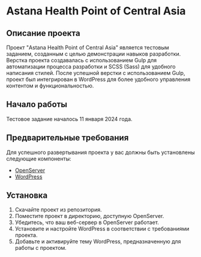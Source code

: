 # Astana Health Point of Central Asia

## Описание проекта

Проект "Astana Health Point of Central Asia" является тестовым заданием, созданным с целью демонстрации навыков разработки. Верстка проекта создавалась с использованием Gulp для автоматизации процесса разработки и SCSS (Sass) для удобного написания стилей. После успешной верстки с использованием Gulp, проект был интегрирован в WordPress для более удобного управления контентом и функциональностью.

## Начало работы

Тестовое задание началось 11 января 2024 года.

## Предварительные требования

Для успешного развертывания проекта у вас должны быть установлены следующие компоненты:

- [OpenServer](https://ospanel.io/)
- [WordPress](https://wordpress.org/)

## Установка

1. Скачайте проект из репозитория.
2. Поместите проект в директорию, доступную OpenServer.
3. Убедитесь, что ваш веб-сервер в OpenServer работает.
4. Установите и настройте WordPress в соответствии с требованиями проекта.
5. Добавьте и активируйте тему WordPress, предназначенную для работы с проектом.
